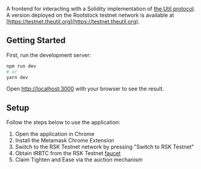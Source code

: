 A frontend for interacting with a Solidity implementation of [the Util protocol](https://github.com/joshdoman/util-solidity). A version deployed on the Rootstock testnet network is available at [https://testnet.theutil.org](https://testnet.theutil.org).

## Getting Started

First, run the development server:

```bash
npm run dev
# or
yarn dev
```

Open [http://localhost:3000](http://localhost:3000) with your browser to see the result.

## Setup

Follow the steps below to use the application:
1. Open the application in Chrome
2. Install the Metamask Chrome Extension
3. Switch to the RSK Testnet network by pressing "Switch to RSK Testnet"
4. Obtain tRBTC from the RSK Testnet [faucet](https://faucet.rootstock.io/)
5. Claim Tighten and Ease via the auction mechanism

